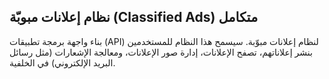 ## نظام إعلانات مبوبّة (Classified Ads) متكامل
بناء واجهة برمجة تطبيقات (API) لنظام إعلانات مبوّبة.
سيسمح هذا النظام للمستخدمين بنشر إعلاناتهم، تصفح الإعلانات، إدارة صور الإعلانات، ومعالجة الإشعارات (مثل رسائل البريد الإلكتروني) في الخلفية.
